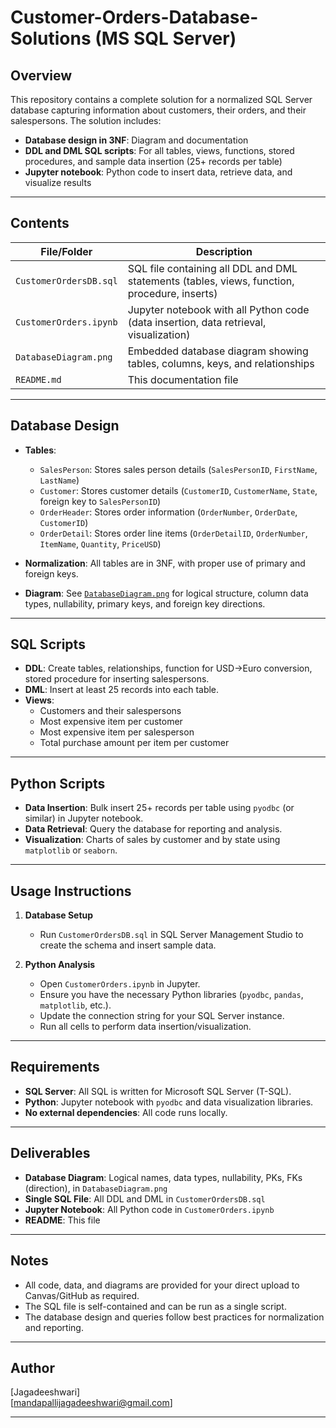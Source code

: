 # Customer-Orders-Database-Solutions (MS SQL Server)

## Overview

This repository contains a complete solution for a normalized SQL Server database capturing information about customers, their orders, and their salespersons. The solution includes:

- **Database design in 3NF**: Diagram and documentation
- **DDL and DML SQL scripts**: For all tables, views, functions, stored procedures, and sample data insertion (25+ records per table)
- **Jupyter notebook**: Python code to insert data, retrieve data, and visualize results

---

## Contents

| File/Folder          | Description                                                                                   |
|----------------------|----------------------------------------------------------------------------------------------|
| `CustomerOrdersDB.sql` | SQL file containing all DDL and DML statements (tables, views, function, procedure, inserts) |
| `CustomerOrders.ipynb` | Jupyter notebook with all Python code (data insertion, data retrieval, visualization)         |
| `DatabaseDiagram.png`  | Embedded database diagram showing tables, columns, keys, and relationships                   |
| `README.md`            | This documentation file                                                                     |

---

## Database Design

- **Tables**:
  - `SalesPerson`: Stores sales person details (`SalesPersonID`, `FirstName`, `LastName`)
  - `Customer`: Stores customer details (`CustomerID`, `CustomerName`, `State`, foreign key to `SalesPersonID`)
  - `OrderHeader`: Stores order information (`OrderNumber`, `OrderDate`, `CustomerID`)
  - `OrderDetail`: Stores order line items (`OrderDetailID`, `OrderNumber`, `ItemName`, `Quantity`, `PriceUSD`)

- **Normalization**: All tables are in 3NF, with proper use of primary and foreign keys.

- **Diagram**: See [`DatabaseDiagram.png`](DatabaseDiagram.png) for logical structure, column data types, nullability, primary keys, and foreign key directions.

---

## SQL Scripts

- **DDL**: Create tables, relationships, function for USD→Euro conversion, stored procedure for inserting salespersons.
- **DML**: Insert at least 25 records into each table.
- **Views**:
  - Customers and their salespersons
  - Most expensive item per customer
  - Most expensive item per salesperson
  - Total purchase amount per item per customer

---

## Python Scripts

- **Data Insertion**: Bulk insert 25+ records per table using `pyodbc` (or similar) in Jupyter notebook.
- **Data Retrieval**: Query the database for reporting and analysis.
- **Visualization**: Charts of sales by customer and by state using `matplotlib` or `seaborn`.

---

## Usage Instructions

1. **Database Setup**
   - Run `CustomerOrdersDB.sql` in SQL Server Management Studio to create the schema and insert sample data.

2. **Python Analysis**
   - Open `CustomerOrders.ipynb` in Jupyter.
   - Ensure you have the necessary Python libraries (`pyodbc`, `pandas`, `matplotlib`, etc.).
   - Update the connection string for your SQL Server instance.
   - Run all cells to perform data insertion/visualization.

---

## Requirements

- **SQL Server**: All SQL is written for Microsoft SQL Server (T-SQL).
- **Python**: Jupyter notebook with `pyodbc` and data visualization libraries.
- **No external dependencies**: All code runs locally.

---

## Deliverables

- **Database Diagram**: Logical names, data types, nullability, PKs, FKs (direction), in `DatabaseDiagram.png`
- **Single SQL File**: All DDL and DML in `CustomerOrdersDB.sql`
- **Jupyter Notebook**: All Python code in `CustomerOrders.ipynb`
- **README**: This file

---

## Notes

- All code, data, and diagrams are provided for your direct upload to Canvas/GitHub as required.
- The SQL file is self-contained and can be run as a single script.
- The database design and queries follow best practices for normalization and reporting.

---

## Author

[Jagadeeshwari]  
[mandapallijagadeeshwari@gmail.com]  


---
